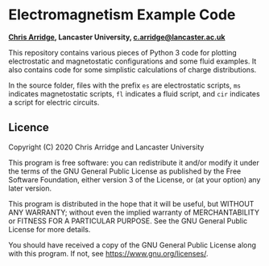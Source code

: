 # Electromagnetism Example Code
**[Chris Arridge](https://www.lancaster.ac.uk/physics/about-us/people/chris-arridge), Lancaster University, c.arridge@lancaster.ac.uk**

This repository contains various pieces of Python 3 code for plotting electrostatic
and magnetostatic configurations and some fluid examples.  It also contains code
for some simplistic calculations of charge distributions.

In the source folder, files with the prefix ``es`` are electrostatic scripts,
``ms`` indicates magnetostatic scripts, ``fl`` indicates a fluid script, and
``cir`` indicates a script for electric circuits.


## Licence
Copyright (C) 2020 Chris Arridge and Lancaster University

This program is free software: you can redistribute it and/or modify it under
the terms of the GNU General Public License as published by the Free Software
Foundation, either version 3 of the License, or (at your option) any later version.

This program is distributed in the hope that it will be useful,
but WITHOUT ANY WARRANTY; without even the implied warranty of
MERCHANTABILITY or FITNESS FOR A PARTICULAR PURPOSE.  See the
GNU General Public License for more details.

You should have received a copy of the GNU General Public License
along with this program.  If not, see <https://www.gnu.org/licenses/>.
